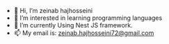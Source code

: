 - 👋 Hi, I’m zeinab hajhosseini
- 👀 I’m interested in learning programming languages
- 🌱 I’m currently Using Nest JS framework.
- 📫 My email is: zeinab.hajhosseini72@gmail.com

<!---
zeinab-hajhosseini/zeinab-hajhosseini is a ✨ special ✨ repository because its `README.md` (this file) appears on your GitHub profile.
You can click the Preview link to take a look at your changes.
--->
